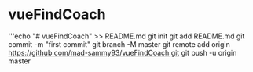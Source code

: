 # vueFindCoach

'''echo "# vueFindCoach" >> README.md
git init
git add README.md
git commit -m "first commit"
git branch -M master
git remote add origin https://github.com/mad-sammy93/vueFindCoach.git
git push -u origin master